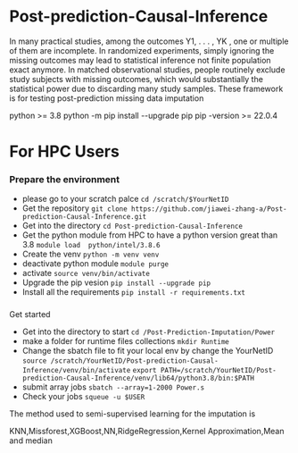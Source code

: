 # Post-prediction-Causal-Inference
In many practical studies, among the outcomes Y1, . . . , YK , one or multiple of them are
incomplete. In randomized experiments, simply ignoring the missing outcomes may lead to
statistical inference not finite population exact anymore. In matched observational studies,
people routinely exclude study subjects with missing outcomes, which would substantially
the statistical power due to discarding many study samples.
These framework is for testing post-prediction missing data imputation


python >= 3.8
python -m pip install --upgrade pip
pip -version >= 22.0.4


# For HPC Users

### Prepare the environment
- please go to your scratch palce
  `cd /scratch/$YourNetID`
- Get the repository 
  `git clone https://github.com/jiawei-zhang-a/Post-prediction-Causal-Inference.git`
- Get into the directory
 `cd Post-prediction-Causal-Inference`
 - Get the python module from HPC to have a python version great than 3.8
`module load  python/intel/3.8.6`
 - Create the venv 
 `python -m venv venv`
  - deactivate python module
  `module purge`
  - activate 
  `source venv/bin/activate`
 - Upgrade the pip vesion
`pip install --upgrade pip`
- Install all the requirements
  `pip install -r requirements.txt`

###
Get started
- Get into the directory to start
  `cd /Post-Prediction-Imputation/Power` 
- make a folder for runtime files collections
  `mkdir Runtime`
- Change the sbatch file to fit your local env by change the YourNetID
  `source /scratch/YourNetID/Post-prediction-Causal-Inference/venv/bin/activate`
  `export PATH=/scratch/YourNetID/Post-prediction-Causal-Inference/venv/lib64/python3.8/bin:$PATH`
- submit array jobs
  `sbatch --array=1-2000 Power.s`
- Check your jobs
 `squeue -u $USER`

The method used to semi-supervised learning for the imputation is 

KNN,Missforest,XGBoost,NN,RidgeRegression,Kernel Approximation,Mean and median
